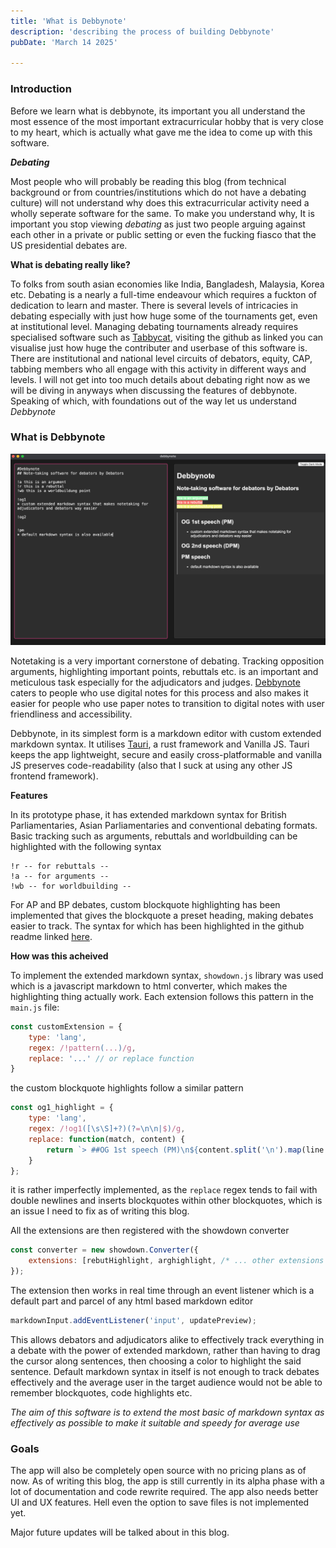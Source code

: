 ```yaml
---
title: 'What is Debbynote'
description: 'describing the process of building Debbynote'
pubDate: 'March 14 2025'

---
```


### Introduction

Before we learn what is debbynote, its important you all understand the most essence of the most important extracurricular hobby 
that is very close to my heart, which is actually what gave me the idea to come up with this software. 

***Debating***

Most people who will probably be reading this blog (from technical background or from countries/institutions which do not have a 
debating culture) will not understand why does this extracurricular activity need a wholly seperate software for the same. 
To make you understand why, It is important you stop viewing *debating* as just two people arguing against each other in a
private or public setting or even the fucking fiasco that the US presidential debates are. 

<b>What is debating really like?</b>

To folks from south asian economies like India, Bangladesh, Malaysia, Korea etc. Debating is a nearly a full-time endeavour which requires a fuckton of dedication to learn and master. There is several levels of intricacies in debating especially with just how huge some of the tournaments get, even at institutional level. Managing debating tournaments already requires specialised software such as [Tabbycat](https://github.com/TabbycatDebate/tabbycat), visiting the github as linked you can visualise just how huge the contributer and userbase of this software is. There are institutional and national level circuits of debators, equity, CAP, tabbing members who all engage with this activity in different ways and levels. I will not get into too much details about debating right now as we will be diving in anyways when discussing the features of debbynote. Speaking of which, with foundations out of the way let us understand *Debbynote*

### What is Debbynote

![debbynote dark mode](/public/debbynote%20dark%20mode.png)

Notetaking is a very important cornerstone of debating. Tracking opposition arguments, highlighting important points, rebuttals etc. is an important and meticulous task especially for the adjudicators and judges. [Debbynote](https://github.com/DefaltZ/debbynote) caters to people who use digital notes for this process and also makes it easier for people who use paper notes to transition to digital notes with user friendliness and accessibility. 

Debbynote, in its simplest form is a markdown editor with custom extended markdown syntax. It utilises [Tauri](https://v2.tauri.app/), a rust framework and Vanilla JS. Tauri keeps the app lightweight, secure and easily cross-platformable and vanilla JS preserves code-readability (also that I suck at using any other JS frontend framework). 

**Features**

In its prototype phase, it has extended markdown syntax for British Parliamentaries, Asian Parliamentaries and conventional debating formats. Basic tracking such as arguments, rebuttals and worldbuilding can be highlighted with the following syntax 

```
!r -- for rebuttals --
!a -- for arguments --
!wb -- for worldbuilding --
```

For AP and BP debates, custom blockquote highlighting has been implemented that gives the blockquote a preset heading, making debates easier to track. The syntax for which has been highlighted in the github readme linked [here](https://github.com/DefaltZ/debbynote).


**How was this acheived**

To implement the extended markdown syntax, `showdown.js` library was used which is a javascript markdown to html converter, which makes the highlighting thing actually work. Each extension follows this pattern in the `main.js` file:

```js
const customExtension = {
    type: 'lang',
    regex: /!pattern(...)/g,
    replace: '...' // or replace function
}
```
the custom blockquote highlights follow a similar pattern
```js
const og1_highlight = {
    type: 'lang',
    regex: /!og1([\s\S]+?)(?=\n\n|$)/g,
    replace: function(match, content) {
        return `> ##OG 1st speech (PM)\n${content.split('\n').map(line => '> ' + line).join('\n')}`;
    }
};
```
it is rather imperfectly implemented, as the `replace` regex tends to fail with double newlines and inserts blockquotes within other blockquotes, which is an issue I need to fix as of writing this blog. 

All the extensions are then registered with the showdown converter
```js
const converter = new showdown.Converter({
    extensions: [rebutHighlight, arghighlight, /* ... other extensions ... */]
});
```

The extension then works in real time through an event listener which is a default part and parcel of any html based markdown editor
```js
markdownInput.addEventListener('input', updatePreview);
```

This allows debators and adjudicators alike to effectively track everything in a debate with the power of extended markdown, rather than having to drag the cursor along sentences, then choosing a color to highlight the said sentence. Default markdown syntax in itself is not enough to track debates effectively and the average user in the target audience would not be able to remember blockquotes, code highlights etc. 

*The aim of this software is to extend the most basic of markdown syntax as effectively as possible to make it suitable and speedy for average use*

### Goals

The app will also be completely open source with no pricing plans as of now. As of writing this blog, the app is still currently in its alpha phase with a lot of documentation and code rewrite required. The app also needs better UI and UX features. Hell even the option to save files is not implemented yet.

Major future updates will be talked about in this blog.

